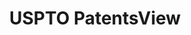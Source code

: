 ---
bigquery: https://console.cloud.google.com/bigquery?p=patents-public-data&d=patentsview&page=dataset
citation: Attribution should be given to PatentsView for use, distribution, or derivative
  works.
code: https://github.com/CSSIP-AIR/PatentsView-Code-Snippets/
contributors: USPTO
cost: None
description: 'PatentsView includes US patent data including raw data (summaries, applications,
  pregrant applications), disambugations of inventors and assignees, and inventor
  gender estimates.  Also foreign priority data, # of figures and sheets, and government
  interest statements.'
documentation: https://patentsview.org/query/builder-faqs
last_edit: 04/12/2022, 06:02:34
location: https://patentsview.org/
maintained_by: USPTO
record_creation_timestamp: 12/2/2020 17:20:46
schema_fields:
- term_extension
- attribution_status
- gi_statement
- publication_number
- disamb_inventor_id_20190820
- num
- dependent
- classification_value
- section_id
- city
- doctype
- action_date
- main_group
- rule_47
- rawassignee_id
- subsection_id
- relkind
- f371_date
- group_id
- name_last
- subcategory_id
- withdrawn
- doc_type
- disamb_assignee_id_20181127
- num_sheets
- variety
- disamb_inventor_id_20200929
- _102_date
- abstract
- disamb_inventor_id_20180528
- _371_date
- group
- term_grant
- symbol_position
- state
- sector_title
- level_two
- category
- inventor_id
- status
- disclaimer_date
- date
- latitude
- title
- length
- ipc_version_indicator
- kind
- disamb_assignee_id_20200929
- disamb_inventor_id_20170307
- rawlocation_id
- application_id
- sequence
- number
- field_id
- field_title
- disamb_assignee_id_20200331
- organization
- disamb_inventor_id_20201229
- deceased
- lname
- classification_data_source
- location_id
- mainclass_id
- disamb_assignee_id_20190820
- uuid
- section
- exemplary
- name
- male
- disamb_inventor_id_20200331
- fname
- applicant_type
- subclass
- latlong
- disamb_assignee_id_20200630
- f102_date
- level_one
- rel_id
- classification_status
- subgroup_id
- num_claims
- reldocno
- filename
- designation
- county_fips
- category_id
- term_disclaimer
- disamb_inventor_id_20200630
- disamb_inventor_id_20171226
- id
- county
- disamb_inventor_id_20190312
- ipc_class
- latin_name
- role
- country_transformed
- text
- disamb_inventor_id_20181127
- disamb_inventor_id_20170808
- longitude
- disamb_assignee_id_20190312
- classification_level
- lawyer_id
- patent_id
- name_first
- subclass_id
- subgroup
- country
- disamb_inventor_id_20191231
- rawinventor_id
- level_three
- type
- citation_id
- assignee_id
- disamb_inventor_id_20171003
- series_code
- disamb_inventor_id_20191008
- contract_award_number
- organization_id
- lapse_of_patent
- male_flag
- num_figures
- disamb_assignee_id_20191231
- disamb_assignee_id_20191008
- state_fips
shortname: patentsview
tags:
- disambiguation
- United States
- gender
terms_of_use: Creative Commons Attribution 4.0 International License.
timeframe: 1963-1999
title: USPTO PatentsView
uuid: cf1780b1-e265-4e49-8d1d-83b9cfe0fd9a
---